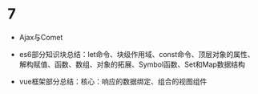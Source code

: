 # 7
* Ajax与Comet
* es6部分知识块总结：let命令、块级作用域、const命令、顶层对象的属性、解构赋值、函数、数组、对象的拓展、Symbol函数、Set和Map数据结构

* vue框架部分总结：核心：响应的数据绑定、组合的视图组件

